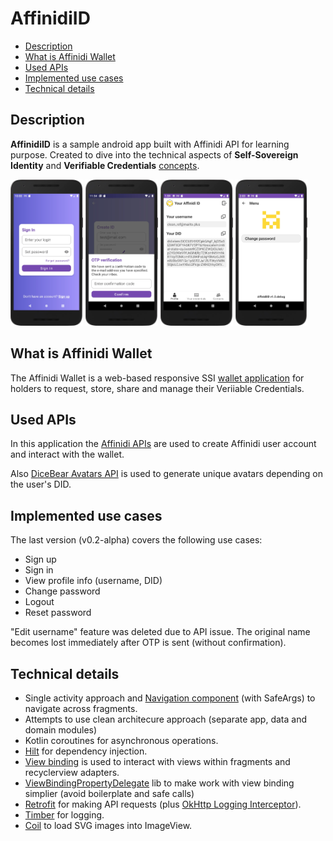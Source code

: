# AffinidiID


* [Description](#description)
* [What is Affinidi Wallet](#what-is-affinidi-wallet)
* [Used APIs](#used-apis)
* [Implemented use cases](#implemented-use-cases)
* [Technical details](#technical-details)


## Description
**AffinidiID** is a sample android app built with Affinidi API for learning purpose. Created to dive into the technical aspects of **Self-Sovereign Identity** and **Verifiable Credentials** [concepts](hhttps://academy.affinidi.com/an-in-depth-exploration-of-self-sovereign-identity-and-verifiable-credentials-1a3eb2296004).

<p align="left">
<img src="doc/screenshot_sign_in.webp" width="23%"/>
<img src="doc/screenshot_sign_up.webp" width="23%"/>
<img src="doc/screenshot_profile.webp" width="23%"/>
<img src="doc/screenshot_menu.webp" width="23%"/>
</p>

## What is Affinidi Wallet
The Affinidi Wallet is a web-based responsive SSI [wallet application](https://wallet.affinidi.com/) for holders to request, store, share and manage their Veriiable Credentials.

## Used APIs
In this application the [Affinidi APIs](https://build.affinidi.com/docs/api) are used to create Affinidi user account and interact with the wallet.

Also [DiceBear Avatars API](https://avatars.dicebear.com/) is used to generate unique avatars depending on the user's DID.

## Implemented use cases
The last version (v0.2-alpha) covers the following use cases:
- Sign up
- Sign in
- View profile info (username, DID)
- Change password
- Logout
- Reset password

"Edit username" feature was deleted due to API issue. The original name becomes lost immediately after OTP is sent (without confirmation).

## Technical details
- Single activity approach and [Navigation component](https://developer.android.com/guide/navigation) (with SafeArgs) to navigate across fragments.
- Attempts to use clean architecure approach (separate app, data and domain modules)
- Kotlin coroutines for asynchronous operations.
- [Hilt](https://dagger.dev/hilt/) for dependency injection.
- [View binding](https://developer.android.com/topic/libraries/view-binding) is used to interact with views within fragments and recyclerview adapters.
- [ViewBindingPropertyDelegate](https://github.com/androidbroadcast/ViewBindingPropertyDelegate) lib to make work with view binding simplier (avoid boilerplate and safe calls)
- [Retrofit](https://github.com/square/retrofit) for making API requests (plus [OkHttp Logging Interceptor](https://github.com/square/okhttp/tree/master/okhttp-logging-interceptor)). 
- [Timber](https://github.com/JakeWharton/timber) for logging.
- [Coil](https://github.com/coil-kt/coil) to load SVG images into ImageView.